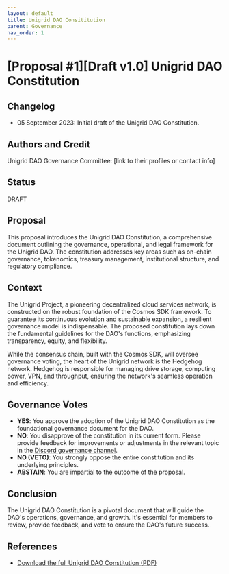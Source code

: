 ```yaml
---
layout: default
title: Unigrid DAO Consititution
parent: Governance
nav_order: 1
---
```


# [Proposal #1][Draft v1.0] Unigrid DAO Constitution

## Changelog

- 05 September 2023: Initial draft of the Unigrid DAO Constitution.

## Authors and Credit 

Unigrid DAO Governance Committee: [link to their profiles or contact info]

## Status 

DRAFT

## Proposal

This proposal introduces the Unigrid DAO Constitution, a comprehensive document outlining the governance, operational, and legal framework for the Unigrid DAO. The constitution addresses key areas such as on-chain governance, tokenomics, treasury management, institutional structure, and regulatory compliance.

## Context

The Unigrid Project, a pioneering decentralized cloud services network, is constructed on the robust foundation of the Cosmos SDK framework. To guarantee its continuous evolution and sustainable expansion, a resilient governance model is indispensable. The proposed constitution lays down the fundamental guidelines for the DAO's functions, emphasizing transparency, equity, and flexibility.

While the consensus chain, built with the Cosmos SDK, will oversee governance voting, the heart of the Unigrid network is the Hedgehog network. Hedgehog is responsible for managing drive storage, computing power, VPN, and throughput, ensuring the network's seamless operation and efficiency.

## Governance Votes

- **YES**: You approve the adoption of the Unigrid DAO Constitution as the foundational governance document for the DAO.
- **NO**: You disapprove of the constitution in its current form. Please provide feedback for improvements or adjustments in the relevant topic in the [Discord governance channel](https://discord.gg/wTkQKHP8yP).
- **NO (VETO)**: You strongly oppose the entire constitution and its underlying principles.
- **ABSTAIN**: You are impartial to the outcome of the proposal.

## Conclusion

The Unigrid DAO Constitution is a pivotal document that will guide the DAO's operations, governance, and growth. It's essential for members to review, provide feedback, and vote to ensure the DAO's future success.

## References

- [Download the full Unigrid DAO Constitution (PDF)](./2023_09_PROP_1_DAO/Unigrid_DAO_v101.pdf)
